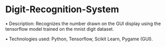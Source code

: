 # Digit-Recognition-System
•	Description: Recognizes the number drawn on the GUI display using the tensorflow model trained on the mnist digit dataset.

•	Technologies used: Python, Tensorflow, Scikit Learn, Pygame (GUI).
